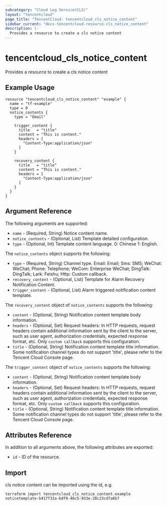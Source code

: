 ```yaml
---
subcategory: "Cloud Log Service(CLS)"
layout: "tencentcloud"
page_title: "TencentCloud: tencentcloud_cls_notice_content"
sidebar_current: "docs-tencentcloud-resource-cls_notice_content"
description: |-
  Provides a resource to create a cls notice content
---
```


# tencentcloud_cls_notice_content

Provides a resource to create a cls notice content

## Example Usage

```hcl
resource "tencentcloud_cls_notice_content" "example" {
  name = "tf-example"
  type = 0
  notice_contents {
    type = "Email"

    trigger_content {
      title   = "title"
      content = "This is content."
      headers = [
        "Content-Type:application/json"
      ]
    }

    recovery_content {
      title   = "title"
      content = "This is content."
      headers = [
        "Content-Type:application/json"
      ]
    }
  }
}
```

## Argument Reference

The following arguments are supported:

* `name` - (Required, String) Notice content name.
* `notice_contents` - (Optional, List) Template detailed configuration.
* `type` - (Optional, Int) Template content language. 0: Chinese 1: English.

The `notice_contents` object supports the following:

* `type` - (Required, String) Channel type. Email: Email; Sms: SMS; WeChat: WeChat; Phone: Telephone; WeCom: Enterprise WeChat; DingTalk: DingTalk; Lark: Feishu; Http: Custom callback.
* `recovery_content` - (Optional, List) Template for Alarm Recovery Notification Content.
* `trigger_content` - (Optional, List) Alarm triggered notification content template.

The `recovery_content` object of `notice_contents` supports the following:

* `content` - (Optional, String) Notification content template body information.
* `headers` - (Optional, Set) Request headers: In HTTP requests, request headers contain additional information sent by the client to the server, such as user agent, authorization credentials, expected response format, etc. Only `custom callback` supports this configuration.
* `title` - (Optional, String) Notification content template title information. Some notification channel types do not support 'title', please refer to the Tencent Cloud Console page.

The `trigger_content` object of `notice_contents` supports the following:

* `content` - (Optional, String) Notification content template body information.
* `headers` - (Optional, Set) Request headers: In HTTP requests, request headers contain additional information sent by the client to the server, such as user agent, authorization credentials, expected response format, etc. Only `custom callback` supports this configuration.
* `title` - (Optional, String) Notification content template title information. Some notification channel types do not support 'title', please refer to the Tencent Cloud Console page.

## Attributes Reference

In addition to all arguments above, the following attributes are exported:

* `id` - ID of the resource.



## Import

cls notice content can be imported using the id, e.g.

```
terraform import tencentcloud_cls_notice_content.example noticetemplate-b417f32a-bdf9-46c5-933e-28c23cd7a6b7
```

